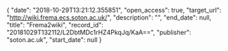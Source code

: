 {
  "date": "2018-10-29T13:21:12.355851", 
  "open_access": true, 
  "target_url": "http://wiki.frema.ecs.soton.ac.uk/", 
  "description": "", 
  "end_date": null, 
  "title": "Frema2wiki", 
  "record_id": "20181029T132112/L2DbtMDc1rHZ4PkqJq/KaA==", 
  "publisher": "soton.ac.uk", 
  "start_date": null
}

